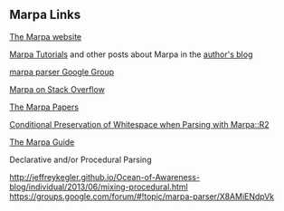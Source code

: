 ﻿Marpa Links
-----------

[The Marpa website](http://jeffreykegler.github.io/Marpa-web-site/)

[Marpa Tutorials](http://jeffreykegler.github.io/Ocean-of-Awareness-blog/metapages/annotated.html#TUTORIAL) and other posts about Marpa in the [author's blog](http://jeffreykegler.github.io/Ocean-of-Awareness-blog/)

[marpa parser Google Group](https://groups.google.com/forum/#!forum/marpa-parser)

[Marpa on Stack Overflow](http://stackoverflow.com/questions/tagged/marpa)

[The Marpa Papers](http://savage.net.au/Perl-modules/html/marpa.papers/index.html)

[Conditional Preservation of Whitespace when Parsing with Marpa::R2](http://savage.net.au/Ron/html/Conditional.preservation.of.whitespace.html)

[The Marpa Guide](http://marpa-guide.github.io/index.html)

Declarative and/or Procedural Parsing

http://jeffreykegler.github.io/Ocean-of-Awareness-blog/individual/2013/06/mixing-procedural.html
https://groups.google.com/forum/#!topic/marpa-parser/X8AMiENdpVk

